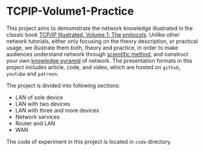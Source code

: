 # TCPIP-Volume1-Practice 
This project aims to demomstrate the network knowledge illustrated in the classic book [TCP/IP Illustrated, Volume 1: The protocols](https://www.amazon.com/TCP-Illustrated-Protocols-Addison-Wesley-Professional/dp/0321336313/ref=sr_1_1?ie=UTF8&qid=1541126644&sr=8-1&keywords=tcp%2Fip+illustrated+volume+1). Unlike other network tutorials, either only focusing on the theory description, or practical usage, we illustrate them both, theory and practice, in order to make audiences understand network through [scientific method](https://en.wikipedia.org/wiki/Scientific_method), and construct your own [knowledge pyramid](https://en.wikipedia.org/wiki/DIKW_pyramid) of network. The presentation formats in this project includes article, code, and video, which are hosted on `github`, `youtube` and `patreon`.

The project is divided into following sections:
* LAN of sole device
* LAN with two devices
* LAN with three and more devices
* Network services
* Router and LAN
* WAN

The code of experiment in this project is located in `code` directory.
